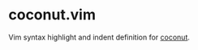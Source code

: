 coconut.vim
===========

Vim syntax highlight and indent definition for [coconut](http://coconut-lang.org/).
